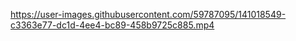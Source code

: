 


https://user-images.githubusercontent.com/59787095/141018549-c3363e77-dc1d-4ee4-bc89-458b9725c885.mp4


